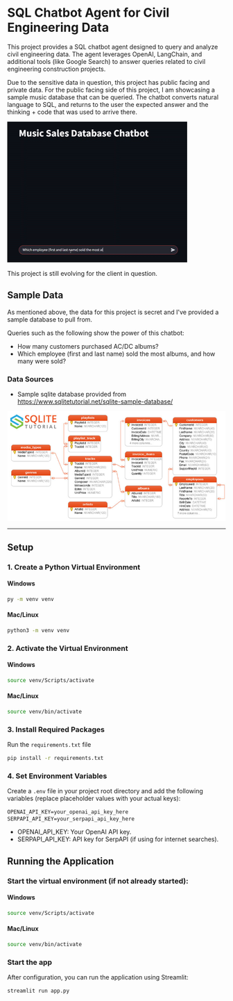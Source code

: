 # SQL Chatbot Agent for Civil Engineering Data

This project provides a SQL chatbot agent designed to query and analyze civil engineering data. The agent leverages OpenAI, LangChain, and additional tools (like Google Search) to answer queries related to civil engineering construction projects.

Due to the sensitive data in question, this project has public facing and private data. For the public facing side of this project, I am showcasing a sample music database that can be queried. The chatbot converts natural language to SQL, and returns to the user the expected answer and the thinking + code that was used to arrive there.

![Music Examples](src/images/music-example.gif)

This project is still evolving for the client in question.

## Sample Data

As mentioned above, the data for this project is secret and I've provided a sample database to pull from.

Queries such as the following show the power of this chatbot:
- How many customers purchased AC/DC albums?
- Which employee (first and last name) sold the most albums, and how many were sold?

### Data Sources
- Sample sqlite database provided from https://www.sqlitetutorial.net/sqlite-sample-database/

![SQLite Sample Database](src/images/sqlite-sample-database-color.jpg)

---

## Setup

### 1. Create a Python Virtual Environment

#### Windows
```bash
py -m venv venv
```

#### Mac/Linux
```bash
python3 -m venv venv
```

### 2. Activate the Virtual Environment

#### Windows
```bash
source venv/Scripts/activate
```

#### Mac/Linux
```bash
source venv/bin/activate
```

### 3. Install Required Packages
Run the `requirements.txt` file
```bash
pip install -r requirements.txt
```

### 4. Set Environment Variables
Create a `.env` file in your project root directory and add the following variables (replace placeholder values with your actual keys):

```.env
OPENAI_API_KEY=your_openai_api_key_here
SERPAPI_API_KEY=your_serpapi_api_key_here
```

- OPENAI_API_KEY: Your OpenAI API key.
- SERPAPI_API_KEY: API key for SerpAPI (if using for internet searches).

## Running the Application

### Start the virtual environment (if not already started):

#### Windows
```bash
source venv/Scripts/activate
```

#### Mac/Linux
```bash
source venv/bin/activate
```

### Start the app
After configuration, you can run the application using Streamlit:

```bash
streamlit run app.py
```

